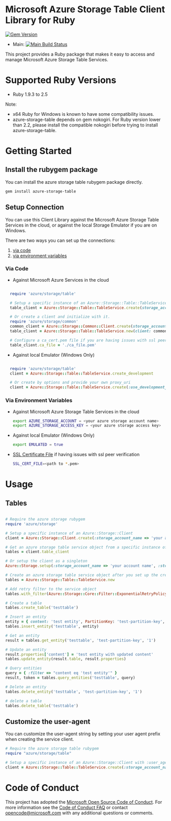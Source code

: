 # Microsoft Azure Storage Table Client Library for Ruby

[![Gem Version](https://badge.fury.io/rb/azure-storage-table.svg)](https://badge.fury.io/rb/azure-storage-table)
* Main: [![Main Build Status](https://github.com/MoneyBrilliant/azure-storage-ruby/actions/workflows/ruby.yml/badge.svg?branch=main)](https://github.com/MoneyBrilliant/azure-storage-ruby/branches)

This project provides a Ruby package that makes it easy to access and manage Microsoft Azure Storage Table Services.

# Supported Ruby Versions

* Ruby 1.9.3 to 2.5

Note: 

* x64 Ruby for Windows is known to have some compatibility issues.
* azure-storage-table depends on gem nokogiri. For Ruby version lower than 2.2, please install the compatible nokogiri before trying to install azure-storage-table.

# Getting Started

## Install the rubygem package

You can install the azure storage table rubygem package directly.

```bash
gem install azure-storage-table
```

## Setup Connection

You can use this Client Library against the Microsoft Azure Storage Table Services in the cloud, or against the local Storage Emulator if you are on Windows.

There are two ways you can set up the connections:

1. [via code](#via-code)
2. [via environment variables](#via-environment-variables)

<a name="via-code"></a>
### Via Code
* Against Microsoft Azure Services in the cloud

```ruby

  require 'azure/storage/table'

  # Setup a specific instance of an Azure::Storage::Table::TableService
  table_client = Azure::Storage::Table::TableService.create(storage_account_name: 'your account name', storage_access_key: 'your access key')

  # Or create a client and initialize with it.
  require 'azure/storage/common'
  common_client = Azure::Storage::Common::Client.create(storage_account_name: 'your account name', storage_access_key: 'your access key')
  table_client = Azure::Storage::Table::TableService.new(client: common_client)

  # Configure a ca_cert.pem file if you are having issues with ssl peer verification
  table_client.ca_file = './ca_file.pem'

```

* Against local Emulator (Windows Only)

```ruby

  require 'azure/storage/table'
  client = Azure::Storage::Table::TableService.create_development

  # Or create by options and provide your own proxy_uri
  client = Azure::Storage::Table::TableService.create(:use_development_storage => true, :development_storage_proxy_uri => 'your proxy uri')

```

<a name="via-environment-variables"></a>
### Via Environment Variables

* Against Microsoft Azure Storage Table Services in the cloud

    ```bash
    export AZURE_STORAGE_ACCOUNT = <your azure storage account name>
    export AZURE_STORAGE_ACCESS_KEY = <your azure storage access key>
    ```

* Against local Emulator (Windows Only)

    ```bash
    export EMULATED = true
    ```

* [SSL Certificate File](https://gist.github.com/fnichol/867550) if having issues with ssl peer verification
    
    ```bash
    SSL_CERT_FILE=<path to *.pem>
    ```

# Usage

<a name="tables"></a>
## Tables

```ruby

# Require the azure storage rubygem
require 'azure/storage'

# Setup a specific instance of an Azure::Storage::Client
client = Azure::Storage::Client.create(:storage_account_name => 'your account name', :storage_access_key => 'your access key')

# Get an azure storage table service object from a specific instance of an Azure::Storage::Client
tables = client.table_client

# Or setup the client as a singleton
Azure::Storage.setup(:storage_account_name => 'your account name', :storage_access_key => 'your access key')

# Create an azure storage table service object after you set up the credentials
tables = Azure::Storage::Table::TableService.new

# Add retry filter to the service object
tables.with_filter(Azure::Storage::Core::Filter::ExponentialRetryPolicyFilter.new)

# Create a table
tables.create_table('testtable')

# Insert an entity
entity = { content: 'test entity', PartitionKey: 'test-partition-key', RowKey: '1' }
tables.insert_entity('testtable', entity)

# Get an entity
result = tables.get_entity('testtable', 'test-partition-key', '1')

# Update an entity
result.properties['content'] = 'test entity with updated content'
tables.update_entity(result.table, result.properties)

# Query entities
query = { :filter => "content eq 'test entity'" }
result, token = tables.query_entities('testtable', query)

# Delete an entity
tables.delete_entity('testtable', 'test-partition-key', '1')

# delete a table
tables.delete_table('testtable')

```

<a name="Customize the user-agent"></a>
## Customize the user-agent

You can customize the user-agent string by setting your user agent prefix when creating the service client.

```ruby
# Require the azure storage table rubygem
require "azure/storage/table"

# Setup a specific instance of an Azure::Storage::Client with :user_agent_prefix option
client = Azure::Storage::Table::TableService.create(:storage_account_name => "your account name", :storage_access_key => "your access key", :user_agent_prefix => "your application name")
```

# Code of Conduct 
This project has adopted the [Microsoft Open Source Code of Conduct](https://opensource.microsoft.com/codeofconduct/). For more information see the [Code of Conduct FAQ](https://opensource.microsoft.com/codeofconduct/faq/) or contact [opencode@microsoft.com](mailto:opencode@microsoft.com) with any additional questions or comments.
